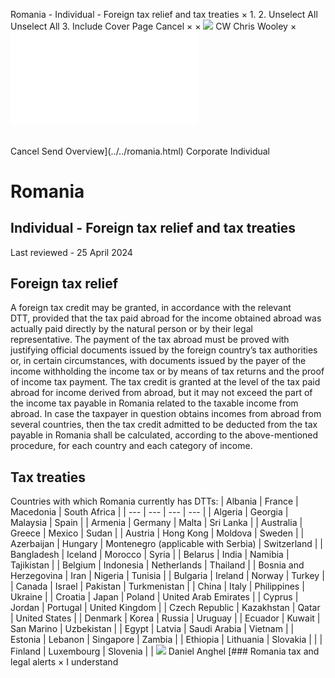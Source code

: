 Romania - Individual - Foreign tax relief and tax treaties
×
1.
2.
Unselect All
Unselect All
3.
Include Cover Page
Cancel
×
×
![](../../-/media/world-wide-tax-summaries/attachments/global---chris-wooley.ashx%3Frev=ac5e5f3223b34096b1afc2a6009c7320&revision=ac5e5f32-23b3-4096-b1af-c2a6009c7320&hash=859B7ADC84DC2CBEC9760E9E6EE7DE6D0A8BFCDF)
CW
Chris Wooley
×
![](foreign-tax-relief-and-tax-treaties.html)
######
Cancel
Send
Overview](../../romania.html)
Corporate
Individual
# Romania
## Individual - Foreign tax relief and tax treaties
Last reviewed - 25 April 2024
## Foreign tax relief
A foreign tax credit may be granted, in accordance with the relevant DTT, provided that the tax paid abroad for the income obtained abroad was actually paid directly by the natural person or by their legal representative. The payment of the tax abroad must be proved with justifying official documents issued by the foreign country’s tax authorities or, in certain circumstances, with documents issued by the payer of the income withholding the income tax or by means of tax returns and the proof of income tax payment.
The tax credit is granted at the level of the tax paid abroad for income derived from abroad, but it may not exceed the part of the income tax payable in Romania related to the taxable income from abroad. In case the taxpayer in question obtains incomes from abroad from several countries, then the tax credit admitted to be deducted from the tax payable in Romania shall be calculated, according to the above-mentioned procedure, for each country and each category of income.
## Tax treaties
Countries with which Romania currently has DTTs:
| Albania | France | Macedonia | South Africa |
| --- | --- | --- | --- |
| Algeria | Georgia | Malaysia | Spain |
| Armenia | Germany | Malta | Sri Lanka |
| Australia | Greece | Mexico | Sudan |
| Austria | Hong Kong | Moldova | Sweden |
| Azerbaijan | Hungary | Montenegro (applicable with Serbia) | Switzerland |
| Bangladesh | Iceland | Morocco | Syria |
| Belarus | India | Namibia | Tajikistan |
| Belgium | Indonesia | Netherlands | Thailand |
| Bosnia and Herzegovina | Iran | Nigeria | Tunisia |
| Bulgaria | Ireland | Norway | Turkey |
| Canada | Israel | Pakistan | Turkmenistan |
| China | Italy | Philippines | Ukraine |
| Croatia | Japan | Poland | United Arab Emirates |
| Cyprus | Jordan | Portugal | United Kingdom |
| Czech Republic | Kazakhstan | Qatar | United States |
| Denmark | Korea | Russia | Uruguay |
| Ecuador | Kuwait | San Marino | Uzbekistan |
| Egypt | Latvia | Saudi Arabia | Vietnam |
| Estonia | Lebanon | Singapore | Zambia |
| Ethiopia | Lithuania | Slovakia |  |
| Finland | Luxembourg | Slovenia |  |
![](../../-/media/world-wide-tax-summaries/attachments/romania---daniel_anghel.ashx%3Frev=3023ef10ccdd4a1ca06fa509052e7f86&revision=3023ef10-ccdd-4a1c-a06f-a509052e7f86&hash=C136B56ECA7A08640AB76504AE156AF5F62E400B)
Daniel Anghel
[### Romania tax and legal alerts
×
I understand
